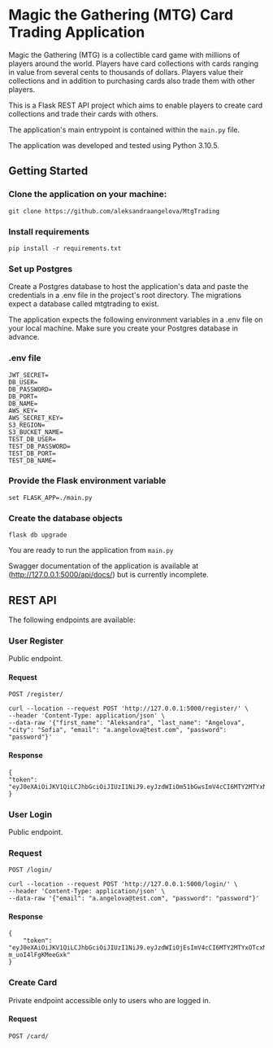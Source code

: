 # Magic the Gathering (MTG) Card Trading Application

Magic the Gathering (MTG) is a collectible card game with millions of players around the world.
Players have card collections with cards ranging in value from several cents to thousands of dollars. 
Players value their collections and in addition to purchasing cards also trade them with other players.  

This is a Flask REST API project which aims to enable players to create card collections and trade their cards with others.

The application's main entrypoint is contained within the `main.py` file.

The application was developed and tested using Python 3.10.5. 

## Getting Started

### Clone the application on your machine:

    git clone https://github.com/aleksandraangelova/MtgTrading

### Install requirements 

    pip install -r requirements.txt

### Set up Postgres
Create a Postgres database to host the application's data and paste the credentials in a .env file in the project's root 
directory. The migrations expect a database called mtgtrading to exist.  

The application expects the following environment variables in a .env file on your local machine.
Make sure you create your Postgres database in advance.

### .env file
    JWT_SECRET=
    DB_USER=
    DB_PASSWORD=
    DB_PORT=
    DB_NAME=
    AWS_KEY=
    AWS_SECRET_KEY=
    S3_REGION=
    S3_BUCKET_NAME=
    TEST_DB_USER=
    TEST_DB_PASSWORD=
    TEST_DB_PORT=
    TEST_DB_NAME=

### Provide the Flask environment variable
    set FLASK_APP=./main.py

### Create the database objects
    flask db upgrade

You are ready to run the application from `main.py`

Swagger documentation of the application is available at (http://127.0.0.1:5000/api/docs/) but is currently incomplete.


## REST API
The following endpoints are available:

### User Register
Public endpoint.

#### Request

`POST /register/`

    curl --location --request POST 'http://127.0.0.1:5000/register/' \
    --header 'Content-Type: application/json' \
    --data-raw '{"first_name": "Aleksandra", "last_name": "Angelova", "city": "Sofia", "email": "a.angelova@test.com", "password": "password"}'

#### Response
    {
    "token": "eyJ0eXAiOiJKV1QiLCJhbGciOiJIUzI1NiJ9.eyJzdWIiOm51bGwsImV4cCI6MTY2MTYxNzQwMX0.mGrF0bsKMeC5CdG1OZuY6r3Wd5jV_9h5LxZ43DmhpSs"
    }

### User Login
Public endpoint.

### Request

`POST /login/`

    curl --location --request POST 'http://127.0.0.1:5000/login/' \
    --header 'Content-Type: application/json' \
    --data-raw '{"email": "a.angelova@test.com", "password": "password"}'

#### Response

    {
        "token": "eyJ0eXAiOiJKV1QiLCJhbGciOiJIUzI1NiJ9.eyJzdWIiOjEsImV4cCI6MTY2MTYxOTcxMX0.Z01oY6BBgSX8N13l3M9Es_28Yq-m_uoI4lFgKMeeGxk"
    }

### Create Card
Private endpoint accessible only to users who are logged in.

#### Request

`POST /card/`


